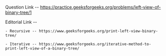 

Question Link -- https://practice.geeksforgeeks.org/problems/left-view-of-binary-tree/1

Editorial Link --

    - Recursive -- https://www.geeksforgeeks.org/print-left-view-binary-tree/

    - Iterative -- https://www.geeksforgeeks.org/iterative-method-to-print-left-view-of-a-binary-tree/

